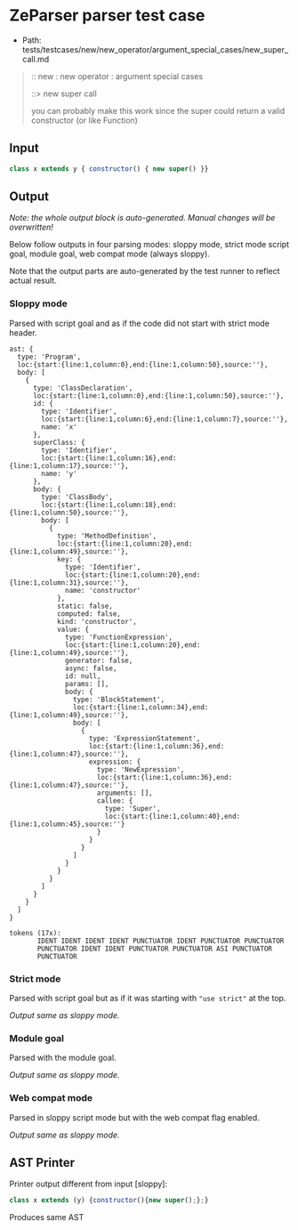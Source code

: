 # ZeParser parser test case

- Path: tests/testcases/new/new_operator/argument_special_cases/new_super_call.md

> :: new : new operator : argument special cases
>
> ::> new super call
>
> you can probably make this work since the super could return a valid constructor (or like Function)

## Input

`````js
class x extends y { constructor() { new super() }}
`````

## Output

_Note: the whole output block is auto-generated. Manual changes will be overwritten!_

Below follow outputs in four parsing modes: sloppy mode, strict mode script goal, module goal, web compat mode (always sloppy).

Note that the output parts are auto-generated by the test runner to reflect actual result.

### Sloppy mode

Parsed with script goal and as if the code did not start with strict mode header.

`````
ast: {
  type: 'Program',
  loc:{start:{line:1,column:0},end:{line:1,column:50},source:''},
  body: [
    {
      type: 'ClassDeclaration',
      loc:{start:{line:1,column:0},end:{line:1,column:50},source:''},
      id: {
        type: 'Identifier',
        loc:{start:{line:1,column:6},end:{line:1,column:7},source:''},
        name: 'x'
      },
      superClass: {
        type: 'Identifier',
        loc:{start:{line:1,column:16},end:{line:1,column:17},source:''},
        name: 'y'
      },
      body: {
        type: 'ClassBody',
        loc:{start:{line:1,column:18},end:{line:1,column:50},source:''},
        body: [
          {
            type: 'MethodDefinition',
            loc:{start:{line:1,column:20},end:{line:1,column:49},source:''},
            key: {
              type: 'Identifier',
              loc:{start:{line:1,column:20},end:{line:1,column:31},source:''},
              name: 'constructor'
            },
            static: false,
            computed: false,
            kind: 'constructor',
            value: {
              type: 'FunctionExpression',
              loc:{start:{line:1,column:20},end:{line:1,column:49},source:''},
              generator: false,
              async: false,
              id: null,
              params: [],
              body: {
                type: 'BlockStatement',
                loc:{start:{line:1,column:34},end:{line:1,column:49},source:''},
                body: [
                  {
                    type: 'ExpressionStatement',
                    loc:{start:{line:1,column:36},end:{line:1,column:47},source:''},
                    expression: {
                      type: 'NewExpression',
                      loc:{start:{line:1,column:36},end:{line:1,column:47},source:''},
                      arguments: [],
                      callee: {
                        type: 'Super',
                        loc:{start:{line:1,column:40},end:{line:1,column:45},source:''}
                      }
                    }
                  }
                ]
              }
            }
          }
        ]
      }
    }
  ]
}

tokens (17x):
       IDENT IDENT IDENT IDENT PUNCTUATOR IDENT PUNCTUATOR PUNCTUATOR
       PUNCTUATOR IDENT IDENT PUNCTUATOR PUNCTUATOR ASI PUNCTUATOR
       PUNCTUATOR
`````

### Strict mode

Parsed with script goal but as if it was starting with `"use strict"` at the top.

_Output same as sloppy mode._

### Module goal

Parsed with the module goal.

_Output same as sloppy mode._

### Web compat mode

Parsed in sloppy script mode but with the web compat flag enabled.

_Output same as sloppy mode._

## AST Printer

Printer output different from input [sloppy]:

````js
class x extends (y) {constructor(){new super();};}
````

Produces same AST
